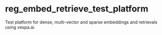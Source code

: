 # reg_embed_retrieve_test_platform
Test platform for dense, multi-vector and sparse embeddings and retrievals using vespa.ai.

